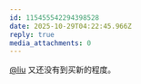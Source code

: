 ```yaml
---
id: 115455542294398528
date: 2025-10-29T04:22:45.966Z
reply: true
media_attachments: 0
---
```


<p><span class="h-card" translate="no"><a href="https://l22.org/@liu" class="u-url mention" rel="nofollow noopener" target="_blank">@<span>liu</span></a></span> 又还没有到买新的程度。</p>
